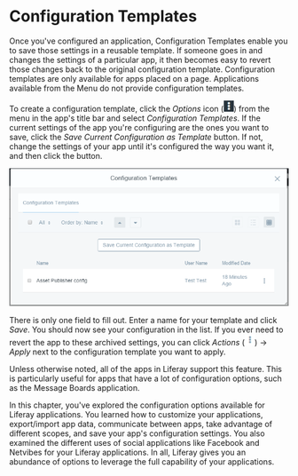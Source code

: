# Configuration Templates [](id=configuration-templates)

Once you've configured an application, Configuration Templates enable you to
save those settings in a reusable template. If someone goes in and changes the
settings of a particular app, it then becomes easy to revert those changes back
to the original configuration template. Configuration templates are only
available for apps placed on a page. Applications available from the Menu do not
provide configuration templates.

To create a configuration template, click the *Options* icon
(![Options](../../../images/icon-options.png)) from the menu in the app's title
bar and select *Configuration Templates*. If the current settings of the app
you're configuring are the ones you want to save, click the *Save Current
Configuration as Template* button. If not, change the settings of your app until
it's configured the way you want it, and then click the button.

![Figure 1: Create a configuration template to save your app's configuration settings.](../../../images/configuration-template.png)

There is only one field to fill out. Enter a name for your template and click
*Save*. You should now see your configuration in the list. If you ever need to revert
the app to these archived settings, you can click *Actions*
(![Actions](../../../images/icon-actions.png)) &rarr; *Apply* next to the
configuration template you want to apply.

Unless otherwise noted, all of the apps in Liferay support this feature. This is
particularly useful for apps that have a lot of configuration options, such as
the Message Boards application. 

In this chapter, you've explored the configuration options available for Liferay
applications. You learned how to customize your applications, export/import app
data, communicate between apps, take advantage of different scopes, and save
your app's configuration settings. You also examined the different uses of
social applications like Facebook and Netvibes for your Liferay applications. In
all, Liferay gives you an abundance of options to leverage the full capability
of your applications.

